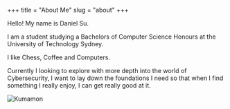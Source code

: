 +++
title = "About Me"
slug = "about"
+++

Hello! My name is Daniel Su.

I am a student studying a Bachelors of Computer Science Honours at the University of Technology Sydney.

I like Chess, Coffee and Computers.

Currently I looking to explore with more depth into the world of Cybersecurity, I want to lay down
the foundations I need so that when I find something I really enjoy, I can get really good at it.

![Kumamon](../images/kumamon.jpg)